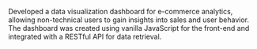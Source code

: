 Developed a data visualization dashboard for e-commerce analytics, allowing 
non-technical users to gain insights into sales and user behavior. The dashboard 
was created using vanilla JavaScript for the front-end and integrated with a 
RESTful API for data retrieval.